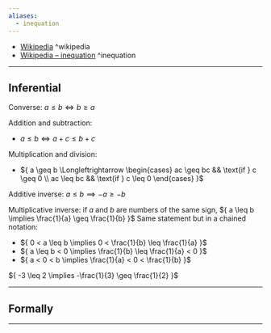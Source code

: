 ```yaml
---
aliases:
  - inequation
---
```



- [Wikipedia](https://en.wikipedia.org/wiki/Inequality_(mathematics)) ^wikipedia
- [Wikipedia – inequation](https://en.wikipedia.org/wiki/Inequation) ^inequation

---

## Inferential

Converse:
${ a \leq b \Longleftrightarrow b\geq a }$

Addition and subtraction:
- ${ a \leq b \Longleftrightarrow a + c \leq b +c}$


Multiplication and division:
- ${ a \geq b \Longleftrightarrow \begin{cases} ac \geq bc && \text{if } c \geq 0 \\ ac \leq bc && \text{if } c \leq 0 \end{cases} }$

Additive inverse:
${ a \leq b \implies -a \geq -b }$

Multiplicative inverse:
if ${ a }$ and ${ b }$ are numbers of the same sign,
${ a \leq b \implies \frac{1}{a} \geq \frac{1}{b} }$
Same statement but in a chained notation:
- ${ 0 < a \leq b \implies 0 < \frac{1}{b} \leq \frac{1}{a} }$
- ${ a \leq b < 0 \implies \frac{1}{b} \leq \frac{1}{a} < 0 }$
- ${ a < 0 < b \implies \frac{1}{a} < 0 < \frac{1}{b} }$

${ -3 \leq 2 \implies -\frac{1}{3} \geq \frac{1}{2} }$

---

## Formally

---
